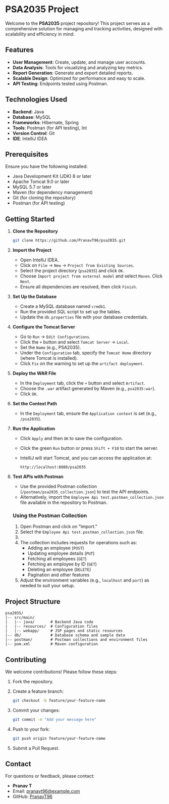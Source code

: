 # PSA2035 Project

Welcome to the **PSA2035** project repository! This project serves as a comprehensive solution for managing and tracking activities, designed with scalability and efficiency in mind.

## Features

- **User Management**: Create, update, and manage user accounts.
- **Data Analysis**: Tools for visualizing and analyzing key metrics.
- **Report Generation**: Generate and export detailed reports.
- **Scalable Design**: Optimized for performance and easy to scale.
- **API Testing**: Endpoints tested using Postman.

## Technologies Used

- **Backend**: Java
- **Database**: MySQL
- **Frameworks**: Hibernate, Spring
- **Tools**: Postman (for API testing), Int
- **Version Control**: Git
- **IDE**: IntelliJ IDEA

## Prerequisites

Ensure you have the following installed:

- Java Development Kit (JDK) 8 or later
- Apache Tomcat 9.0 or later
- MySQL 5.7 or later
- Maven (for dependency management)
- Git (for cloning the repository)
- Postman (for API testing)

## Getting Started

1. **Clone the Repository**

   ```bash
   git clone https://github.com/PranavT96/psa2035.git
   ```

2. **Import the Project**

   - Open IntelliJ IDEA.
   - Click on `File` → `New` → `Project from Existing Sources`.
   - Select the project directory (`psa2035`) and click `OK`.
   - Choose `Import project from external model` and select `Maven`. Click `Next`.
   - Ensure all dependencies are resolved, then click `Finish`.

3. **Set Up the Database**

   - Create a MySQL database named `crmdb1`.
   - Run the provided SQL script to set up the tables.
   - Update the `db.properties` file with your database credentials.

4. **Configure the Tomcat Server**

   - Go to `Run` → `Edit Configurations`.
   - Click the `+` button and select `Tomcat Server` → `Local`.
   - Set the `Name` (e.g., PSA2035).
   - Under the `Configuration` tab, specify the `Tomcat Home` directory (where Tomcat is installed).
   - Click `Fix` on the warning to set up the `artifact deployment`.

5. **Deploy the WAR File**

   - In the `Deployment` tab, click the `+` button and select `Artifact`.
   - Choose the `.war` artifact generated by Maven (e.g., `psa2035:war`).
   - Click `OK`.

6. **Set the Context Path**

   - In the `Deployment` tab, ensure the `Application context` is set (e.g., `/psa2035`).

7. **Run the Application**

   - Click `Apply` and then `OK` to save the configuration.
   - Click the green `Run` button or press `Shift + F10` to start the server.
   - IntelliJ will start Tomcat, and you can access the application at:

     ```
     http://localhost:8080/psa2035
     ```
8. **Test APIs with Postman**

   - Use the provided Postman collection (`/postman/psa2035_collection.json`) to test the API endpoints.
   - Alternatively, import the `Employee Api test.postman_collection.json` file available in the repository to Postman.

   ### Using the Postman Collection

   1. Open Postman and click on "Import."
   2. Select the `Employee Api test.postman_collection.json` file.
   3. 
   4. The collection includes requests for operations such as:
      - Adding an employee (`POST`)
      - Updating employee details (`PUT`)
      - Fetching all employees (`GET`)
      - Fetching an employee by ID (`GET`)
      - Deleting an employee (`DELETE`)
      - Pagination and other features
   5. Adjust the environment variables (e.g., `localhost` and `port`) as needed to suit your setup.

## Project Structure

```
psa2035/
|-- src/main/
|   |-- java/       # Backend Java code
|   |-- resources/  # Configuration files
|   |-- webapp/     # JSP pages and static resources
|-- db/             # Database schema and sample data
|-- postman/        # Postman collections and environment files
|-- pom.xml         # Maven configuration
```

## Contributing

We welcome contributions! Please follow these steps:

1. Fork the repository.
2. Create a feature branch:

   ```bash
   git checkout -b feature/your-feature-name
   ```

3. Commit your changes:

   ```bash
   git commit -m "Add your message here"
   ```

4. Push to your fork:

   ```bash
   git push origin feature/your-feature-name
   ```

5. Submit a Pull Request.



## Contact

For questions or feedback, please contact:

- **Pranav T**
- Email: [pranavt96@example.com](mailto:pranavt96@example.com)
- GitHub: [PranavT96](https://github.com/PranavT96)
